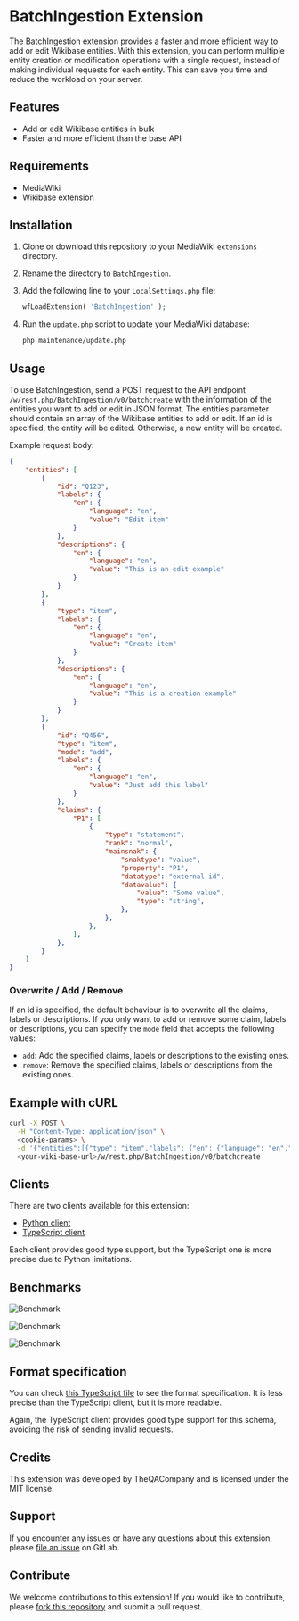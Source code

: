 # BatchIngestion Extension

The BatchIngestion extension provides a faster and more efficient way to add or edit Wikibase entities. With this extension, you can perform multiple entity creation or modification operations with a single request, instead of making individual requests for each entity. This can save you time and reduce the workload on your server.

## Features

- Add or edit Wikibase entities in bulk
- Faster and more efficient than the base API
<!-- - Simple and easy-to-use interface -->

## Requirements

- MediaWiki
- Wikibase extension

## Installation

1. Clone or download this repository to your MediaWiki `extensions` directory.

2. Rename the directory to `BatchIngestion`.

3. Add the following line to your `LocalSettings.php` file:

   ```php
   wfLoadExtension( 'BatchIngestion' );
   ```

4. Run the `update.php` script to update your MediaWiki database:

   ```sh
   php maintenance/update.php
   ```

## Usage

To use BatchIngestion, send a POST request to the API endpoint `/w/rest.php/BatchIngestion/v0/batchcreate` with the information of the entities you want to add or edit in JSON format. The entities parameter should contain an array of the Wikibase entities to add or edit. If an id is specified, the entity will be edited. Otherwise, a new entity will be created.

Example request body:
```json
{
    "entities": [
        {
            "id": "Q123",
            "labels": {
                "en": {
                    "language": "en",
                    "value": "Edit item"
                }
            },
            "descriptions": {
                "en": {
                    "language": "en",
                    "value": "This is an edit example"
                }
            }
        },
        {
            "type": "item",
            "labels": {
                "en": {
                    "language": "en",
                    "value": "Create item"
                }
            },
            "descriptions": {
                "en": {
                    "language": "en",
                    "value": "This is a creation example"
                }
            }
        },
        {
            "id": "Q456",
            "type": "item",
            "mode": "add",
            "labels": {
                "en": {
                    "language": "en",
                    "value": "Just add this label"
                }
            },
            "claims": {
                "P1": [
                    {
                        "type": "statement",
                        "rank": "normal",
                        "mainsnak": {
                            "snaktype": "value",
                            "property": "P1",
                            "datatype": "external-id",
                            "datavalue": {
                                "value": "Some value",
                                "type": "string",
                            },
                        },
                    },
                ],
            },
        }
    ]
}
```

### Overwrite / Add / Remove

If an id is specified, the default behaviour is to overwrite all the claims, labels or descriptions. If you only want to add or remove some claim, labels or descriptions, you can specify the `mode` field that accepts the following values:
- `add`: Add the specified claims, labels or descriptions to the existing ones.
- `remove`: Remove the specified claims, labels or descriptions from the existing ones.

## Example with cURL

```sh
curl -X POST \
  -H "Content-Type: application/json" \
  <cookie-params> \
  -d '{"entities":[{"type": "item","labels": {"en": {"language": "en","value": "Simple"}}}]}' \
  <your-wiki-base-url>/w/rest.php/BatchIngestion/v0/batchcreate
```

## Clients

There are two clients available for this extension:
- [Python client](https://pypi.org/project/batch-ingestion-client-py/)
- [TypeScript client](https://www.npmjs.com/package/batch-ingestion-client-ts)

Each client provides good type support, but the TypeScript one is more precise due to Python limitations.

## Benchmarks

![Benchmark](bench/simple.png)

![Benchmark](bench/complex.png)

![Benchmark](bench/simple-edit.png)

## Format specification

You can check [this TypeScript file](./schema.ts) to see the format specification. It is less precise than the TypeScript client, but it is more readable.

Again, the TypeScript client provides good type support for this schema, avoiding the risk of sending invalid requests.

## Credits

This extension was developed by TheQACompany and is licensed under the MIT license.

## Support

If you encounter any issues or have any questions about this extension, please [file an issue](https://gitlab.the-qa-company.com/FrozenMink/batchingestionextension/-/issues) on GitLab.

## Contribute

We welcome contributions to this extension! If you would like to contribute, please [fork this repository](https://gitlab.the-qa-company.com/FrozenMink/batchingestionextension/-/forks) and submit a pull request.
